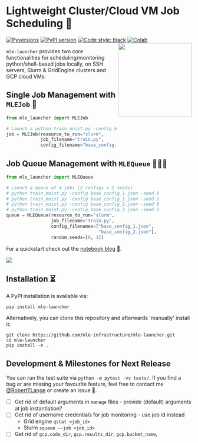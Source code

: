 # Lightweight Cluster/Cloud VM Job Scheduling 🚂
[![Pyversions](https://img.shields.io/pypi/pyversions/mle-launcher.svg?style=flat-square)](https://pypi.python.org/pypi/mle-launcher)
[![PyPI version](https://badge.fury.io/py/mle-monitor.svg)](https://badge.fury.io/py/mle-launcher)
[![Code style: black](https://img.shields.io/badge/code%20style-black-000000.svg)](https://github.com/psf/black)
[![Colab](https://colab.research.google.com/assets/colab-badge.svg)](https://colab.research.google.com/github/RobertTLange/mle-launcher/blob/main/examples/getting_started.ipynb)
<a href="https://github.com/RobertTLange/mle-launcher/blob/main/docs/logo_transparent.png?raw=true"><img src="https://github.com/RobertTLange/mle-launcher/blob/main/docs/logo_transparent.png?raw=true" width="200" align="right" /></a>

`mle-launcher` provides two core functionalities for scheduling/monitoring python/shell-based jobs locally, on SSH servers, Slurm & GridEngine clusters and GCP cloud VMs:

## Single Job Management with `MLEJob` 🚀

```python
from mle_launcher import MLEJob

# Launch a python train_mnist.py -config base_config.json job
job = MLEJob(resource_to_run="slurm",
             job_filename="train.py",
             config_filename="base_config.json")
```

## Job Queue Management with `MLEQueue` 🚀🚀🚀

```python
from mle_launcher import MLEQueue

# Launch a queue of 4 jobs (2 configs x 2 seeds)
# python train_mnist.py -config base_config_1.json -seed 0
# python train_mnist.py -config base_config_1.json -seed 1
# python train_mnist.py -config base_config_2.json -seed 0
# python train_mnist.py -config base_config_2.json -seed 1
queue = MLEQueue(resource_to_run="slurm",
                 job_filename="train.py",
                 config_filenames=["base_config_1.json",
                                   "base_config_2.json"],
                 random_seeds=[0, 1])
```

For a quickstart check out the [notebook blog](https://github.com/mle-infrastructure/mle-hyperopt/blob/main/examples/getting_started.ipynb) 📖.

![](https://github.com/mle-infrastructure/mle-launcher/blob/main/docs/mle_lanucher_structure.png?raw=true)

## Installation ⏳

A PyPI installation is available via:

```
pip install mle-launcher
```

Alternatively, you can clone this repository and afterwards 'manually' install it:

```
git clone https://github.com/mle-infrastructure/mle-launcher.git
cd mle-launcher
pip install -e .
```

## Development & Milestones for Next Release

You can run the test suite via `python -m pytest -vv tests/`. If you find a bug or are missing your favourite feature, feel free to contact me [@RobertTLange](https://twitter.com/RobertTLange) or create an issue :hugs:.

- [ ] Get rid of default arguments in `manage` files - provide (default) arguments at job instantiation?
- [ ] Get rid of username credentials for job monitoring - use job id instead
  - Grid engine `qstat <job_id>`
  - Slurm `squeue --job <job_id>`
- [ ] Get rid of `gcp.code_dir`, `gcp.results_dir`, `gcp.bucket_name`,
